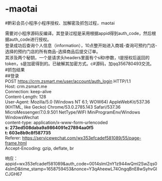 # -maotai
#黔彩会员小程序小程序授权、加解密及抓包过程，maotai

需要对小程序源码反编译。其登录过程是采用根据appid得到auth_code，然后根据auth_code进行授权。  
登录成功后查询个人信息（information），10点整开始进入商城-查询可预约门店-选择的预约门店的所有商品-选择商品后提交订单。  
其涉及两个秘钥，一个是请求头headers里面有个s和t参数，t是授权后返回的token，s是加密得到的。已破解其加密方式。c#源码，加qq356780493交流。
#抓包结果  
##登录  
POST https://crm.zsmart.me/user/account/auth_login HTTP/1.1  
Host: crm.zsmart.me  
Connection: keep-alive  
Content-Length: 128  
User-Agent: Mozilla/5.0 (Windows NT 6.1; WOW64) AppleWebKit/537.36 (KHTML, like Gecko) Chrome/53.0.2785.143 Safari/537.36 MicroMessenger/7.0.9.501 NetType/WIFI MiniProgramEnv/Windows WindowsWechat  
content-type: application/x-www-form-urlencoded  
**s: 273ed508daba9a9864091e27894aa0f5**  
**t: 603e8b9c8f587735**  
Referer: https://servicewechat.com/wx353efcadef581089/55/page-frame.html  
Accept-Encoding: gzip, deflate, br  

响应：appid=wx353efcadef581089&auth_code=0014slml2nY1z944wQml2SwZqs04slmD&time_stamp=1658759453&nonce=Y3qAheewL74OngqBnE8wSyhvGlCJGH67  
